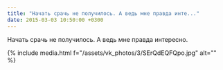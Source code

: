 ```yaml
---
title: "Начать срачь не получилось. А ведь мне правда инте..."
date: 2015-03-03 10:50:00 +0300
---
```


Начать срачь не получилось. А ведь мне правда интересно.

{% include media.html f="/assets/vk_photos/3/SErQdEQFQpo.jpg" alt="" %}
